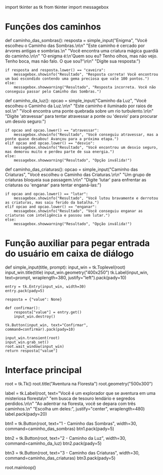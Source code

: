 import tkinter as tk
from tkinter import messagebox

# Funções dos caminhos
def caminho_das_sombras():
    resposta = simple_input("Enigma", 
        "Você escolheu o Caminho das Sombras.\n\n"
        "Este caminho é cercado por árvores antigas e sombrias.\n"
        "Você encontra uma criatura mágica guardiã do caminho.\n\n"
        "O enigma é:\n'Quem sou eu? Tenho olhos, mas não vejo. Tenho boca, mas não falo. O que sou?'\n\n"
        "Digite sua resposta:")
    
    if resposta and resposta.lower() == "caveira":
        messagebox.showinfo("Resultado", "Resposta correta! Você encontrou um baú escondido contendo uma gema preciosa que vale 100 pontos.")
    else:
        messagebox.showwarning("Resultado", "Resposta incorreta. Você não conseguiu passar pelo Caminho das Sombras.")


def caminho_da_luz():
    opcao = simple_input("Caminho da Luz", 
        "Você escolheu o Caminho da Luz.\n\n"
        "Este caminho é iluminado por raios de sol.\n"
        "Você encontra uma ponte quebrada sobre um rio turbulento.\n\n"
        "Digite 'atravessar' para tentar atravessar a ponte ou 'desvio' para procurar um desvio seguro:")
    
    if opcao and opcao.lower() == "atravessar":
        messagebox.showinfo("Resultado", "Você conseguiu atravessar, mas a ponte quase desabou! Avançou para a próxima etapa.")
    elif opcao and opcao.lower() == "desvio":
        messagebox.showinfo("Resultado", "Você encontrou um desvio seguro, mas demorou muito e perdeu parte de sua energia.")
    else:
        messagebox.showwarning("Resultado", "Opção inválida!")


def caminho_das_criaturas():
    opcao = simple_input("Caminho das Criaturas", 
        "Você escolheu o Caminho das Criaturas.\n\n"
        "Um grupo de criaturas bloqueia sua passagem.\n\n"
        "Digite 'lutar' para enfrentar as criaturas ou 'enganar' para tentar enganá-las:")
    
    if opcao and opcao.lower() == "lutar":
        messagebox.showinfo("Resultado", "Você lutou bravamente e derrotou as criaturas, mas saiu ferido da batalha.")
    elif opcao and opcao.lower() == "enganar":
        messagebox.showinfo("Resultado", "Você conseguiu enganar as criaturas com inteligência e passou sem lutar.")
    else:
        messagebox.showwarning("Resultado", "Opção inválida!")


# Função auxiliar para pegar entrada do usuário em caixa de diálogo
def simple_input(title, prompt):
    input_win = tk.Toplevel(root)
    input_win.title(title)
    input_win.geometry("400x250")
    tk.Label(input_win, text=prompt, wraplength=380, justify="left").pack(pady=10)
    
    entry = tk.Entry(input_win, width=30)
    entry.pack(pady=5)

    resposta = {"value": None}
    
    def confirmar():
        resposta["value"] = entry.get()
        input_win.destroy()

    tk.Button(input_win, text="Confirmar", command=confirmar).pack(pady=10)
    
    input_win.transient(root)
    input_win.grab_set()
    root.wait_window(input_win)
    return resposta["value"]


# Interface principal
root = tk.Tk()
root.title("Aventura na Floresta")
root.geometry("500x300")

label = tk.Label(root, text="Você é um explorador que se aventura em uma misteriosa floresta\n"
                            "em busca de tesouro lendário e segredos perdidos.\n\n"
                            "Ao adentrar na floresta, você se depara com três caminhos.\n"
                            "Escolha um deles:", justify="center", wraplength=480)
label.pack(pady=20)

btn1 = tk.Button(root, text="1 - Caminho das Sombras", width=30, command=caminho_das_sombras)
btn1.pack(pady=5)

btn2 = tk.Button(root, text="2 - Caminho da Luz", width=30, command=caminho_da_luz)
btn2.pack(pady=5)

btn3 = tk.Button(root, text="3 - Caminho das Criaturas", width=30, command=caminho_das_criaturas)
btn3.pack(pady=5)

root.mainloop()
